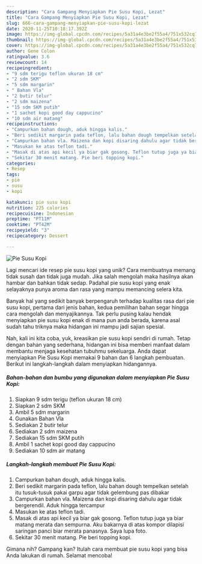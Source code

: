 ```yaml
---
description: "Cara Gampang Menyiapkan Pie Susu Kopi, Lezat"
title: "Cara Gampang Menyiapkan Pie Susu Kopi, Lezat"
slug: 666-cara-gampang-menyiapkan-pie-susu-kopi-lezat
date: 2020-11-25T10:18:17.392Z
image: https://img-global.cpcdn.com/recipes/5a31a4e3be2f55a4/751x532cq70/pie-susu-kopi-foto-resep-utama.jpg
thumbnail: https://img-global.cpcdn.com/recipes/5a31a4e3be2f55a4/751x532cq70/pie-susu-kopi-foto-resep-utama.jpg
cover: https://img-global.cpcdn.com/recipes/5a31a4e3be2f55a4/751x532cq70/pie-susu-kopi-foto-resep-utama.jpg
author: Gene Colon
ratingvalue: 3.6
reviewcount: 14
recipeingredient:
- "9 sdm terigu teflon ukuran 18 cm"
- "2 sdm SKM"
- "5 sdm margarin"
- " Bahan Vla"
- "2 butir telur"
- "2 sdm maizena"
- "15 sdm SKM putih"
- "1 sachet kopi good day cappucino"
- "10 sdm air matang"
recipeinstructions:
- "Campurkan bahan dough, aduk hingga kalis."
- "Beri sedikit margarin pada teflon, lalu bahan dough tempelkan setelah itu tusuk-tusuk pakai garpu agar tidak gelembung pas dibakar"
- "Campurkan bahan vla. Maizena dan kopi disaring dahulu agar tidak bergerendil. Aduk hingga tercampur"
- "Masukan ke atas teflon tadi."
- "Masak di atas api kecil ya biar gak gosong. Teflon tutup juga ya biar matang merata dan sempurna. Aku bakarnya di atas kompor dilapisi saringan panci biar merata panasnya. Saya lupa foto."
- "Sekitar 30 menit matang. Pie beri topping kopi."
categories:
- Resep
tags:
- pie
- susu
- kopi

katakunci: pie susu kopi 
nutrition: 225 calories
recipecuisine: Indonesian
preptime: "PT11M"
cooktime: "PT42M"
recipeyield: "3"
recipecategory: Dessert

---
```



![Pie Susu Kopi](https://img-global.cpcdn.com/recipes/5a31a4e3be2f55a4/751x532cq70/pie-susu-kopi-foto-resep-utama.jpg)

Lagi mencari ide resep pie susu kopi yang unik? Cara membuatnya memang tidak susah dan tidak juga mudah. Jika salah mengolah maka hasilnya akan hambar dan bahkan tidak sedap. Padahal pie susu kopi yang enak selayaknya punya aroma dan rasa yang mampu memancing selera kita.



Banyak hal yang sedikit banyak berpengaruh terhadap kualitas rasa dari pie susu kopi, pertama dari jenis bahan, kedua pemilihan bahan segar hingga cara mengolah dan menyajikannya. Tak perlu pusing kalau hendak menyiapkan pie susu kopi enak di mana pun anda berada, karena asal sudah tahu triknya maka hidangan ini mampu jadi sajian spesial.


Nah, kali ini kita coba, yuk, kreasikan pie susu kopi sendiri di rumah. Tetap dengan bahan yang sederhana, hidangan ini bisa memberi manfaat dalam membantu menjaga kesehatan tubuhmu sekeluarga. Anda dapat menyiapkan Pie Susu Kopi memakai 9 bahan dan 6 langkah pembuatan. Berikut ini langkah-langkah dalam menyiapkan hidangannya.

<!--inarticleads1-->

##### Bahan-bahan dan bumbu yang digunakan dalam menyiapkan Pie Susu Kopi:

1. Siapkan 9 sdm terigu (teflon ukuran 18 cm)
1. Siapkan 2 sdm SKM
1. Ambil 5 sdm margarin
1. Gunakan  Bahan Vla
1. Sediakan 2 butir telur
1. Sediakan 2 sdm maizena
1. Sediakan 15 sdm SKM putih
1. Ambil 1 sachet kopi good day cappucino
1. Sediakan 10 sdm air matang




<!--inarticleads2-->

##### Langkah-langkah membuat Pie Susu Kopi:

1. Campurkan bahan dough, aduk hingga kalis.
1. Beri sedikit margarin pada teflon, lalu bahan dough tempelkan setelah itu tusuk-tusuk pakai garpu agar tidak gelembung pas dibakar
1. Campurkan bahan vla. Maizena dan kopi disaring dahulu agar tidak bergerendil. Aduk hingga tercampur
1. Masukan ke atas teflon tadi.
1. Masak di atas api kecil ya biar gak gosong. Teflon tutup juga ya biar matang merata dan sempurna. Aku bakarnya di atas kompor dilapisi saringan panci biar merata panasnya. Saya lupa foto.
1. Sekitar 30 menit matang. Pie beri topping kopi.




Gimana nih? Gampang kan? Itulah cara membuat pie susu kopi yang bisa Anda lakukan di rumah. Selamat mencoba!
